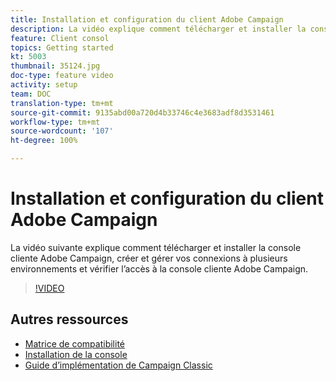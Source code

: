 ```yaml
---
title: Installation et configuration du client Adobe Campaign
description: La vidéo explique comment télécharger et installer la console cliente Adobe Campaign, créer et gérer vos connexions à plusieurs environnements et vérifier l’accès à la console cliente Adobe Campaign.
feature: Client consol
topics: Getting started
kt: 5003
thumbnail: 35124.jpg
doc-type: feature video
activity: setup
team: DOC
translation-type: tm+mt
source-git-commit: 9135abd00a720d4b33746c4e3683adf8d3531461
workflow-type: tm+mt
source-wordcount: '107'
ht-degree: 100%

---
```



# Installation et configuration du client Adobe Campaign

La vidéo suivante explique comment télécharger et installer la console cliente Adobe Campaign, créer et gérer vos connexions à plusieurs environnements et vérifier l’accès à la console cliente Adobe Campaign.

>[!VIDEO](https://video.tv.adobe.com/v/35124?quality=12)

## Autres ressources

* [Matrice de compatibilité](https://helpx.adobe.com/fr/campaign/kb/compatibility-matrix.html)
* [Installation de la console](https://docs.adobe.com/content/help/efr-FR/campaign-classic/using/installing-campaign-classic/installing-campaign-in-windows-/installing-the-client-console.html)
* [Guide d’implémentation de Campaign Classic](https://helpx.adobe.com/fr/campaign/kb/acc-implementation.html)
